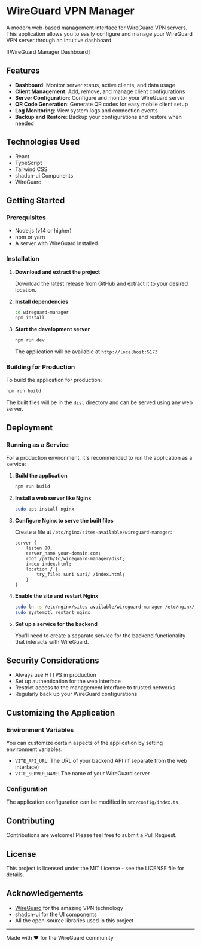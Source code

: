 
# WireGuard VPN Manager

A modern web-based management interface for WireGuard VPN servers. This application allows you to easily configure and manage your WireGuard VPN server through an intuitive dashboard.

![WireGuard Manager Dashboard]

## Features

- **Dashboard**: Monitor server status, active clients, and data usage
- **Client Management**: Add, remove, and manage client configurations
- **Server Configuration**: Configure and monitor your WireGuard server
- **QR Code Generation**: Generate QR codes for easy mobile client setup
- **Log Monitoring**: View system logs and connection events
- **Backup and Restore**: Backup your configurations and restore when needed

## Technologies Used

- React
- TypeScript
- Tailwind CSS
- shadcn-ui Components
- WireGuard

## Getting Started

### Prerequisites

- Node.js (v14 or higher)
- npm or yarn
- A server with WireGuard installed

### Installation

1. **Download and extract the project**

   Download the latest release from GitHub and extract it to your desired location.

2. **Install dependencies**

   ```bash
   cd wireguard-manager
   npm install
   ```

3. **Start the development server**

   ```bash
   npm run dev
   ```

   The application will be available at `http://localhost:5173`

### Building for Production

To build the application for production:

```bash
npm run build
```

The built files will be in the `dist` directory and can be served using any web server.

## Deployment

### Running as a Service

For a production environment, it's recommended to run the application as a service:

1. **Build the application**

   ```bash
   npm run build
   ```

2. **Install a web server like Nginx**

   ```bash
   sudo apt install nginx
   ```

3. **Configure Nginx to serve the built files**

   Create a file at `/etc/nginx/sites-available/wireguard-manager`:

   ```nginx
   server {
       listen 80;
       server_name your-domain.com;
       root /path/to/wireguard-manager/dist;
       index index.html;
       location / {
           try_files $uri $uri/ /index.html;
       }
   }
   ```

4. **Enable the site and restart Nginx**

   ```bash
   sudo ln -s /etc/nginx/sites-available/wireguard-manager /etc/nginx/sites-enabled/
   sudo systemctl restart nginx
   ```

5. **Set up a service for the backend**

   You'll need to create a separate service for the backend functionality that interacts with WireGuard.

## Security Considerations

- Always use HTTPS in production
- Set up authentication for the web interface
- Restrict access to the management interface to trusted networks
- Regularly back up your WireGuard configurations

## Customizing the Application

### Environment Variables

You can customize certain aspects of the application by setting environment variables:

- `VITE_API_URL`: The URL of your backend API (if separate from the web interface)
- `VITE_SERVER_NAME`: The name of your WireGuard server

### Configuration

The application configuration can be modified in `src/config/index.ts`.

## Contributing

Contributions are welcome! Please feel free to submit a Pull Request.

## License

This project is licensed under the MIT License - see the LICENSE file for details.

## Acknowledgements

- [WireGuard](https://www.wireguard.com/) for the amazing VPN technology
- [shadcn-ui](https://ui.shadcn.com/) for the UI components
- All the open-source libraries used in this project

---

Made with ❤️ for the WireGuard community
